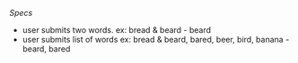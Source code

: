 _Specs_

* user submits two words. ex: bread & beard - beard
* user submits list of words ex: bread & beard, bared, beer, bird, banana - beard, bared
